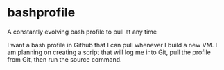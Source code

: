 # bashprofile
A constantly evolving bash profile to pull at any time

I want a bash profile in Github that I can pull whenever I build a new VM. I am planning on creating a script
that will log me into Git, pull the profile from Git, then run the source command.
